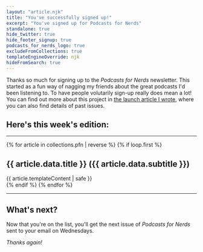 ```yaml
---
layout: "article.njk"
title: "You've successfully signed up!"
excerpt: "You've signed up for Podcasts for Nerds"
standalone: true
hide_twitter: true
hide_footer_signup: true
podcasts_for_nerds_logo: true
excludeFromCollections: true
templateEngineOverride: njk
hideFromSearch: true
---
```


Thanks so much for signing up to the _Podcasts for Nerds_ newsletter. This started as a fun way of nagging my friends about the great podcasts I'd been listening to. To have people volutarily sign-up really does mean a lot! You can find out more about this project in [the launch article I wrote](/podcasts-for-nerds), where you can also find details of past issues.

## Here's this week's edition:

---

{% for article in collections.pfn | reverse %}
{% if loop.first %}

<div class="block block--newsletter">
<h2>{{ article.data.title }} ({{ article.data.subtitle }})</h2>
<div>{{ article.templateContent | safe }}</div>
</div>
{% endif %}
{% endfor %}

---

## What's next?

Now that you're on the list, you'll get the next issue of _Podcasts for Nerds_ sent to your email on Wednesdays.

_Thanks again!_
